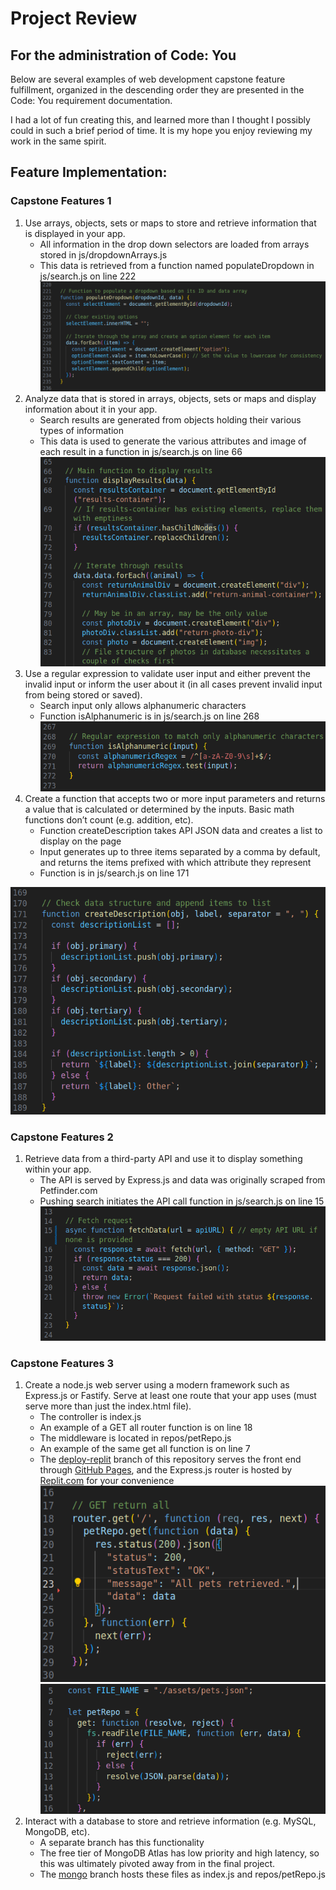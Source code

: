 # Project Review

## For the administration of Code: You

Below are several examples of web development capstone feature fulfillment, organized in the descending order they are presented in the Code: You requirement documentation.

I had a lot of fun creating this, and learned more than I thought I possibly could in such a brief period of time. It is my hope you enjoy reviewing my work in the same spirit.

## Feature Implementation:

### Capstone Features 1

1. Use arrays, objects, sets or maps to store and retrieve information that is displayed in your app.
    - All information in the drop down selectors are loaded from arrays stored in js/dropdownArrays.js
    - This data is retrieved from a function named populateDropdown in js/search.js on line 222
![feature_1-1](./assets/feature_1-1.png)
2. Analyze data that is stored in arrays, objects, sets or maps and display information about it in your app.
    - Search results are generated from objects holding their various types of information
    - This data is used to generate the various attributes and image of each result in a function in js/search.js on line 66
![feature_1-2](./assets/feature_1-2.png)
3. Use a regular expression to validate user input and either prevent the invalid input or inform the user about it (in all cases prevent invalid input from being stored or saved).
    - Search input only allows alphanumeric characters
    - Function isAlphanumeric is in js/search.js on line 268
![feature_1-3](./assets/feature_1-3.png)
4. Create a function that accepts two or more input parameters and returns a value that is calculated or determined by the inputs.  Basic math functions don’t count (e.g. addition, etc).
    - Function createDescription takes API JSON data and creates a list to display on the page
    - Input generates up to three items separated by a comma by default, and returns the items prefixed with which attribute they represent
    - Function is in js/search.js on line 171
    
![feature_1-4](./assets/feature_1-4.png)

### Capstone Features 2

1. Retrieve data from a third-party API and use it to display something within your app.
    - The API is served by Express.js and data was originally scraped from Petfinder.com
    - Pushing search initiates the API call function in js/search.js on line 15
![feature_2-1](./assets/feature_2-1.png)

### Capstone Features 3

1. Create a node.js web server using a modern framework such as Express.js or Fastify.  Serve at least one route that your app uses (must serve more than just the index.html file).
    - The controller is index.js
    - An example of a GET all router function is on line 18
    - The middleware is located in repos/petRepo.js
    - An example of the same get all function is on line 7
    - The [deploy-replit](https://github.com/keith-flynn/pet-adoption-website/tree/deploy-replit) branch of this repository serves the front end through [GitHub Pages](https://keith-flynn.github.io/pet-adoption-website/), and the Express.js router is hosted by [Replit.com](https://replit.com/) for your convenience 
![feature_3-1.1](./assets/feature_3-1.1.png)
![feature_3-1.2](./assets/feature_3-1.2.png)    
2. Interact with a database to store and retrieve information (e.g. MySQL, MongoDB, etc).
    - A separate branch has this functionality
    - The free tier of MongoDB Atlas has low priority and high latency, so this was ultimately pivoted away from in the final project.
    - The [mongo](https://github.com/keith-flynn/pet-adoption-website/tree/mongo) branch hosts these files as index.js and repos/petRepo.js